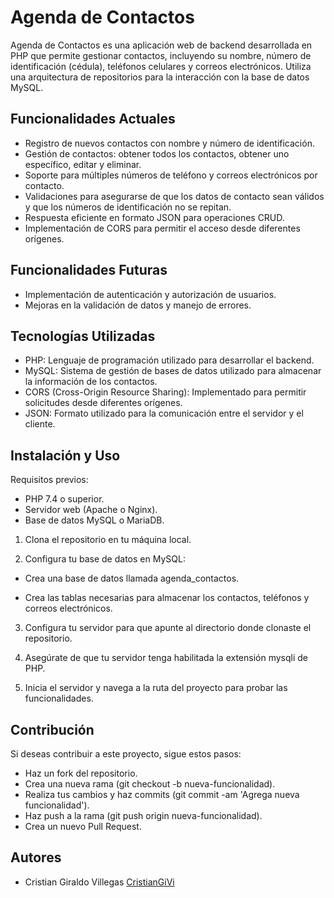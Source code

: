 # Agenda de Contactos

Agenda de Contactos es una aplicación web de backend desarrollada en PHP que permite gestionar contactos, 
incluyendo su nombre, número de identificación (cédula), teléfonos celulares y correos electrónicos. 
Utiliza una arquitectura de repositorios para la interacción con la base de datos MySQL.

## Funcionalidades Actuales

- Registro de nuevos contactos con nombre y número de identificación.
- Gestión de contactos: obtener todos los contactos, obtener uno específico, editar y eliminar.
- Soporte para múltiples números de teléfono y correos electrónicos por contacto.
- Validaciones para asegurarse de que los datos de contacto sean válidos y que los números de identificación no se repitan.
- Respuesta eficiente en formato JSON para operaciones CRUD.
- Implementación de CORS para permitir el acceso desde diferentes orígenes.

## Funcionalidades Futuras

- Implementación de autenticación y autorización de usuarios.
- Mejoras en la validación de datos y manejo de errores.

## Tecnologías Utilizadas

- PHP: Lenguaje de programación utilizado para desarrollar el backend.
- MySQL: Sistema de gestión de bases de datos utilizado para almacenar la información de los contactos.
- CORS (Cross-Origin Resource Sharing): Implementado para permitir solicitudes desde diferentes orígenes.
- JSON: Formato utilizado para la comunicación entre el servidor y el cliente.

## Instalación y Uso

Requisitos previos:

- PHP 7.4 o superior.
- Servidor web (Apache o Nginx).
- Base de datos MySQL o MariaDB.

1. Clona el repositorio en tu máquina local.

2. Configura tu base de datos en MySQL:

- Crea una base de datos llamada agenda_contactos.
  
- Crea las tablas necesarias para almacenar los contactos, teléfonos y correos electrónicos. 
  
3. Configura tu servidor para que apunte al directorio donde clonaste el repositorio.

4. Asegúrate de que tu servidor tenga habilitada la extensión mysqli de PHP.

5. Inicia el servidor y navega a la ruta del proyecto para probar las funcionalidades.

## Contribución

Si deseas contribuir a este proyecto, sigue estos pasos:

- Haz un fork del repositorio.
- Crea una nueva rama (git checkout -b nueva-funcionalidad).
- Realiza tus cambios y haz commits (git commit -am 'Agrega nueva funcionalidad').
- Haz push a la rama (git push origin nueva-funcionalidad).
- Crea un nuevo Pull Request.

## Autores

- Cristian Giraldo Villegas [CristianGiVi](https://github.com/CristianGiVi)
